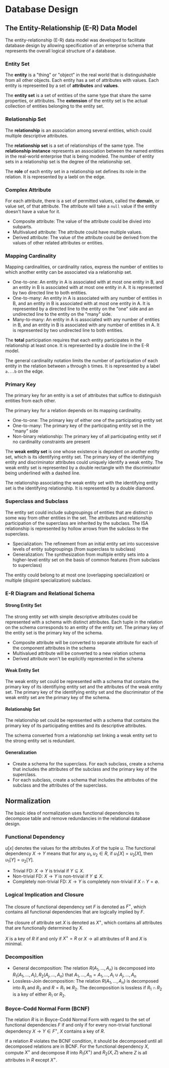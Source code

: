 # Database Design

## The Entity-Relationship (E-R) Data Model

The entity-relationship (E-R) data model was developed to facilitate database design by allowing specification of an enterprise schema that represents the overall logical structure of a database.

### Entity Set

The **entity** is a "thing" or "object" in the real world that is distinguishable from all other objects. Each entity has a set of attributes with values. Each entity is represented by a set of **attributes** and **values**.

The **entity set** is a set of entities of the same type that share the same properties, or attributes. The **extension** of the entity set is the actual collection of entities belonging to the entity set.

### Relationship Set

The **relationship** is an association among several entities, which could multiple descriptive attributes.

The **relationship set** is a set of relationships of the same type. The **relationship instance** represents an association between the named entities in the real-world enterprise that is being modeled. The number of entity sets in a relationship set is the degree of the relationship set.

The **role** of each entity set in a relationship set defines its role in the relation. It is represented by a laebl on the edge.

### Complex Attribute

For each attribute, there is a set of permitted values, called the **domain**, or value set, of that attribute. The attribute will take a `null` value if the entity doesn't have a value for it.

- Composite attribute: The value of the attribute could be divied into subparts.
- Multivalued attribute: The attribute could have multiple values.
- Derived attribute: The value of the attribute could be derived from the values of other related attributes or entities.

### Mapping Cardinality

Mapping cardinalities, or cardinality ratios, express the number of entities to which another entity can be associated via a relationship set.

- One-to-one: An entity in A is associated with at most one entity in B, and an entity in B is associated with at most one entity in A. It is represented by two directed line to both entities.
- One-to-many: An entity in A is associated with any number of entities in B, and an entity in B is associated with at most one entity in A. It is represented by a directed line to the entity on the "one" side and an undirected line to the entity on the "many" side.
- Many-to-many: An entity in A is associated with any number of entities in B, and an entity in B is associated with any number of entities in A. It is represented by two undirected line to both entities.

The **total** participation requires that each entity participates in the relationship at least once. It is represented by a double line in the E-R model.

The general cardinality notation limits the number of participation of each entity in the relation between `a` through `b` times. It is represented by a label `a...b` on the edge.

### Primary Key

The primary key for an entity is a set of attributes that suffice to distinguish entities from each other.

The primary key for a relation depends on its mapping cardinality.

- One-to-one: The primary key of either one of the participating entity set
- One-to-many: The primary key of the participating entity set in the "many" side
- Non-binary relationship: The primary key of all participating entity set if no cardinality constraints are present

The **weak entity set** is one whose existence is depndent on another entity set, which is its identifying entity set. The primary key of the identifying entity and discriminator attributes could uniquely identify a weak entity. The weak entity set is represented by a double rectangle with the discriminator being underlined with a dashed line.

The relationship associating the weak entity set with the identifying entity set is the identifying relationship. It is represented by a double diamond.

### Superclass and Subclass

The entity set could include subgroupings of entities that are distinct in some way from other entities in the set. The attributes and relationship participation of the superclass are inherited by the subclass. The ISA relationship is represented by hollow arrows from the subclass to the superclass.

- Specialization: The refinement from an initial entity set into successive levels of entity subgroupings (from superclass to subclass)
- Generalization: The synthesization from multiple entity sets into a higher-level entity set on the basis of common features (from subclass to superclass)

The entity could belong to at most one (overlapping specialization) or multiple (disjoint specialization) subclass.

### E-R Diagram and Relational Schema

#### Strong Entity Set

The strong entity set with simple descriptive attributes could be represented with a schema with distinct attributes. Each tuple in the relation on the schema corresponds to an entity of the entity set. The primary key of the entity set is the primary key of the schema.

- Composite attribute will be converted to separate attribute for each of the component attributes in the schema
- Multivalued attribute will be converted to a new relation schema
- Derived attribute won't be explicitly represented in the schema

#### Weak Entity Set

The weak entity set could be represented with a schema that contains the primary key of its identifiying entity set and the attributes of the weak entity set. The primary key of the identifying entity set and the discriminator of the weak entity set are the primary key of the schema.

#### Relationship Set

The relationship set could be represented with a schema that contains the primary key of its participating entities and its descriptive attributes.

The schema converted from a relationship set linking a weak entity set to the strong entity set is redundant.

#### Generalization

- Create a schema for the superclass. For each subclass, create a schema that includes the attributes of the subclass and the primary key of the superclass.
- For each subclass, create a schema that includes the attributes of the subclass and the attributes of the superclass.

## Normalization

The basic idea of normalization uses functional dependencies to decompose table and remove redundancies in the relational database design.

### Functional Dependency

$u[x]$ denotes the values for the attributes $X$ of the tuple $u$. The functional dependency $X \rightarrow Y$ means that for any $u_1, u_2 \in R$, if $u_1[X] = u_2[X]$, then $u_1[Y] = u_2[Y]$.

- Trivial FD: $X \rightarrow Y$ is trivial if $Y \subseteq X$.
- Non-trivial FD: $X \rightarrow Y$ is non-trivial if $Y \not\subseteq X$.
- Completely non-trivial FD: $X \rightarrow Y$ is completely non-trivial if $X \cap Y = \emptyset$.

### Logical Implication and Closure

The closure of functional dependency set $F$ is denoted as $F^+$, which contains all functional dependencies that are logically implied by $F$.

The closure of attribute set $X$ is denoted as $X^+$, which contains all attributes that are functionally determined by $X$.

$X$ is a key of $R$ if and only if $X^+ = R$ or $X \rightarrow \text{all attributes of R}$ and $X$ is minimal.

### Decomposition

- General decomposition: The relation $R (A_1, \dots, A_n)$ is decomposed into $R_1 (A_1, \dots, A_i), R_2 (A_j, \dots, A_n)$ that ${A_1, \dots, A_n} = {A_1, \dots, A_i} \cup {A_j, \dots, A_n}$
- Lossless-Join decomposition: The relation $R (A_1, \dots, A_n)$ is decomposed into $R_1$ and $R_2$ and $R = R_1 \Join R_2$. The decomposition is lossless if $R_1 \cap R_2$ is a key of either $R_1$ or $R_2$.

### Boyce-Codd Normal Form (BCNF)

The relation $R$ is in Boyce-Codd Normal Form with regard to the set of functional dependencies $F$ if and only if for every non-trivial functional dependency $X \rightarrow Y \in F^+$, $X$ contains a key of $R$.

If a relation $R$ violates the BCNF condition, it should be decomposed until all decomposed relations are in BCNF. For the functional dependency $X$, compute $X^+$ and decompose $R$ into $R_1 (X^+)$ and $R_2 (X, Z)$ where $Z$ is all attributes in $R$ except $X^+$.
